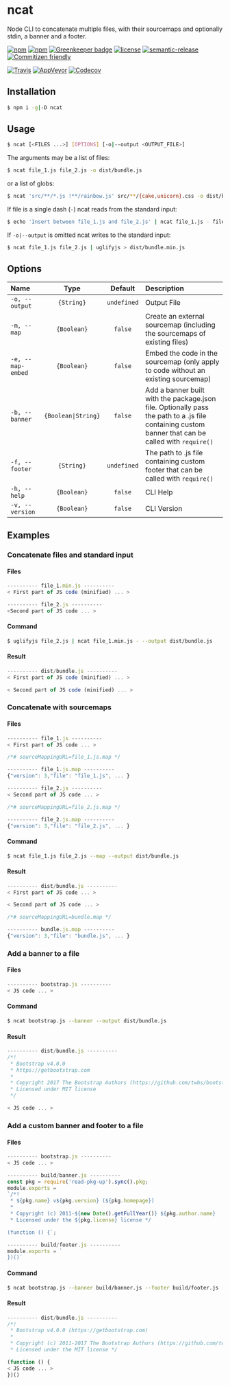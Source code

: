 # **ncat**

Node CLI to concatenate multiple files, with their sourcemaps and optionally stdin, a banner and a footer.

[![npm](https://img.shields.io/npm/v/ncat.svg)](https://www.npmjs.com/package/ncat)
[![npm](https://img.shields.io/npm/dt/ncat.svg)](https://www.npmjs.com/package/ncat)
[![Greenkeeper badge](https://badges.greenkeeper.io/vanduynslagerp/ncat.svg)](https://greenkeeper.io/)
[![license](https://img.shields.io/github/license/vanduynslagerp/ncat.svg)](https://github.com/vanduynslagerp/ncat/blob/master/LICENSE)
[![semantic-release](https://img.shields.io/badge/%20%20%F0%9F%93%A6%F0%9F%9A%80-semantic--release-e10079.svg)](https://github.com/semantic-release/semantic-release)
[![Commitizen friendly](https://img.shields.io/badge/commitizen-friendly-brightgreen.svg)](http://commitizen.github.io/cz-cli/)

[![Travis](https://img.shields.io/travis/vanduynslagerp/ncat.svg)](https://travis-ci.org/vanduynslagerp/ncat)
[![AppVeyor](https://img.shields.io/appveyor/ci/vanduynslagerp/ncat.svg)](https://ci.appveyor.com/project/vanduynslagerp/ncat)
[![Codecov](https://img.shields.io/codecov/c/github/vanduynslagerp/ncat.svg)](https://codecov.io/gh/vanduynslagerp/ncat)

## Installation

```bash
$ npm i -g|-D ncat
```

## Usage

```bash
$ ncat [<FILES ...>] [OPTIONS] [-o|--output <OUTPUT_FILE>]
```
The arguments may be a list of files:
```bash
$ ncat file_1.js file_2.js -o dist/bundle.js
```
or a list of globs:
```bash
$ ncat 'src/**/*.js !**/rainbow.js' src/**/{cake,unicorn}.css -o dist/bundle.js
```
If file is a single dash (`-`) ncat reads from the standard input:
```bash
$ echo 'Insert between file_1.js and file_2.js' | ncat file_1.js - file_2.js -o dist/bundle.js
```
If `-o|--output` is omitted ncat writes to the standard input:
```bash
$ ncat file_1.js file_2.js | uglifyjs > dist/bundle.min.js
```

## Options

|Name|Type|Default|Description|
|:---|:--:|:-----:|:----------|
|`-o, --output`|`{String}`|`undefined`|Output File|
|`-m, --map`|`{Boolean}`|`false`|Create an external sourcemap (including the sourcemaps of existing files)|
|`-e, --map-embed`|`{Boolean}`|`false`|Embed the code in the sourcemap (only apply to code without an existing sourcemap)|
|`-b, --banner`|`{Boolean\|String}`|`false`|Add a banner built with the package.json file. Optionally pass the path to a .js file containing custom banner that can be called with `require()`|
|`-f, --footer`|`{String}`|`undefined`|The path to .js file containing custom footer that can be called with `require()`|
|`-h, --help`|`{Boolean}`|`false`|CLI Help|
|`-v, --version`|`{Boolean}`|`false`|CLI Version|

## Examples

### Concatenate files and standard input

#### Files
```javascript
---------- file_1.min.js ----------
< First part of JS code (minified) ... >

---------- file_2.js ----------
<Second part of JS code ... >
```

#### Command
```bash
$ uglifyjs file_2.js | ncat file_1.min.js - --output dist/bundle.js
```

#### Result
```javascript
---------- dist/bundle.js ----------
< First part of JS code (minified) ... >

< Second part of JS code (minified) ... >
```

### Concatenate with sourcemaps

#### Files
```javascript
---------- file_1.js ----------
< First part of JS code ... >

/*# sourceMappingURL=file_1.js.map */

---------- file_1.js.map ----------
{"version": 3,"file": "file_1.js", ... }

---------- file_2.js ----------
< Second part of JS code ... >

/*# sourceMappingURL=file_2.js.map */

---------- file_2.js.map ----------
{"version": 3,"file": "file_2.js", ... }
```

#### Command
```bash
$ ncat file_1.js file_2.js --map --output dist/bundle.js
```

#### Result
```javascript
---------- dist/bundle.js ----------
< First part of JS code ... >

< Second part of JS code ... >

/*# sourceMappingURL=bundle.map */

---------- bundle.js.map ----------
{"version": 3,"file": "bundle.js", ... }
```

### Add a banner to a file

#### Files
```javascript
---------- bootstrap.js ----------
< JS code ... >
```

#### Command
```bash
$ ncat bootstrap.js --banner --output dist/bundle.js
```

#### Result
```javascript
---------- dist/bundle.js ----------
/*!
 * Bootstrap v4.0.0
 * https://getbootstrap.com
 *
 * Copyright 2017 The Bootstrap Authors (https://github.com/twbs/bootstrap/graphs/contributors)
 * Licensed under MIT license
 */

< JS code ... >
```

### Add a custom banner and footer to a file

#### Files
```javascript
---------- bootstrap.js ----------
< JS code ... >

---------- build/banner.js ----------
const pkg = require('read-pkg-up').sync().pkg;
module.exports =
`/*!
 * ${pkg.name} v${pkg.version} (${pkg.homepage})
 *
 * Copyright (c) 2011-${new Date().getFullYear()} ${pkg.author.name}
 * Licensed under the ${pkg.license} license */

(function () {`;

---------- build/footer.js ----------
module.exports = `
})()`
```

#### Command
```bash
$ ncat bootstrap.js --banner build/banner.js --footer build/footer.js --output dist/bundle.js
```

#### Result
```javascript
---------- dist/bundle.js ----------
/*!
 * Bootstrap v4.0.0 (https://getbootstrap.com)
 *
 * Copyright (c) 2011-2017 The Bootstrap Authors (https://github.com/twbs/bootstrap/graphs/contributors)
 * Licensed under the MIT license */

(function () {
< JS code ... >
})()
```
